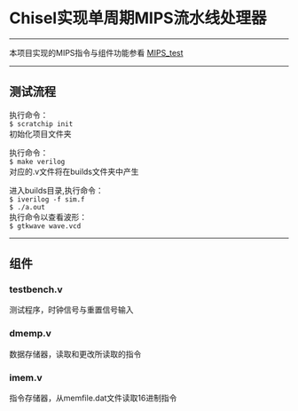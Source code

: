 # Chisel实现单周期MIPS流水线处理器
---
本项目实现的MIPS指令与组件功能参看 [MIPS_test](https://github.com/leihksk/MIPS_test)


---
## 测试流程
 执行命令：   
	`$ scratchip init`   
 初始化项目文件夹   
 
 执行命令：   
	`$ make verilog`   
 对应的.v文件将在builds文件夹中产生   
 
 进入builds目录,执行命令：   
	`$ iverilog -f sim.f`   
	`$ ./a.out`   
 执行命令以查看波形：   
	`$ gtkwave wave.vcd`   

---
## 组件

### testbench.v
测试程序，时钟信号与重置信号输入

### dmemp.v
数据存储器，读取和更改所读取的指令

### imem.v
指令存储器，从memfile.dat文件读取16进制指令
